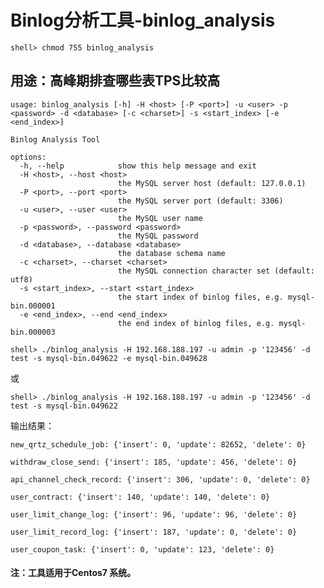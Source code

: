 # Binlog分析工具-binlog_analysis

```shell> chmod 755 binlog_analysis```

## 用途：高峰期排查哪些表TPS比较高

```
usage: binlog_analysis [-h] -H <host> [-P <port>] -u <user> -p <password> -d <database> [-c <charset>] -s <start_index> [-e <end_index>]

Binlog Analysis Tool

options:
  -h, --help            show this help message and exit
  -H <host>, --host <host>
                        the MySQL server host (default: 127.0.0.1)
  -P <port>, --port <port>
                        the MySQL server port (default: 3306)
  -u <user>, --user <user>
                        the MySQL user name
  -p <password>, --password <password>
                        the MySQL password
  -d <database>, --database <database>
                        the database schema name
  -c <charset>, --charset <charset>
                        the MySQL connection character set (default: utf8)
  -s <start_index>, --start <start_index>
                        the start index of binlog files, e.g. mysql-bin.000001
  -e <end_index>, --end <end_index>
                        the end index of binlog files, e.g. mysql-bin.000003
```

```shell> ./binlog_analysis -H 192.168.188.197 -u admin -p '123456' -d test -s mysql-bin.049622 -e mysql-bin.049628```

或

```shell> ./binlog_analysis -H 192.168.188.197 -u admin -p '123456' -d test -s mysql-bin.049622```

输出结果：
```
new_qrtz_schedule_job: {'insert': 0, 'update': 82652, 'delete': 0}

withdraw_close_send: {'insert': 185, 'update': 456, 'delete': 0}

api_channel_check_record: {'insert': 306, 'update': 0, 'delete': 0}

user_contract: {'insert': 140, 'update': 140, 'delete': 0}

user_limit_change_log: {'insert': 96, 'update': 96, 'delete': 0}

user_limit_record_log: {'insert': 187, 'update': 0, 'delete': 0}

user_coupon_task: {'insert': 0, 'update': 123, 'delete': 0}
```

#### 注：工具适用于Centos7 系统。
